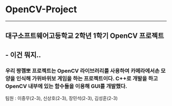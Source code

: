 # OpenCV-Project
<hr>
<h2>대구소프트웨어고등학교 2학년 1학기 OpenCV 프로젝트</h2>


<h2>- 이건 뭐지..</h2>
<h3>우리 짱껨뽀 프로젝트는 OpenCV 라이브러리를 사용하여 카메라에서손 모양을 인식해 가위바위보 게임을 하는 프로젝트이다. 
C++로 개발을 하고 OpenCV 내부에 있는 함수들을 이용해 GUI를 개발했다.</h3>



팀원 : 이중무(2-3), 신상호(2-3), 장민석(2-3), 김성훈(2-3)
